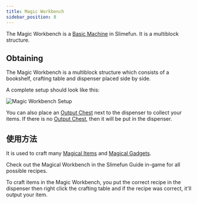 ```yaml
---
title: Magic Workbench
sidebar_position: 8
---
```


The Magic Workbench is a [Basic Machine](/docs/Slimefun/Basic-Machines) in Slimefun. It is a multiblock structure.

## Obtaining

The Magic Workbench is a multiblock structure which consists of a bookshelf, crafting table and dispenser placed side by side.

A complete setup should look like this:

![Magic Workbench Setup](https://raw.githubusercontent.com/TheBusyBiscuit/Slimefun4-Wiki/master/images/multiblock-magic-workbench.png)

You can also place an [Output Chest](Output-Chest) next to the dispenser to collect your items. If there is no [Output Chest](Output-Chest), then it will be put in the dispenser.

## 使用方法

It is used to craft many [Magical Items](Magical-Items) and [Magical Gadgets](Magical-Gadgets).

Check out the Magical Workbench in the Slimefun Guide in-game for all possible recipes.

To craft items in the Magic Workbench, you put the correct recipe in the dispenser then right click the crafting table and if the recipe was correct, it'll output your item.
